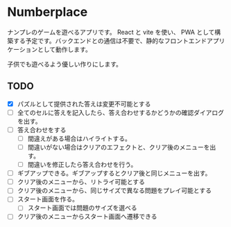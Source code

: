 # Numberplace

ナンプレのゲームを遊べるアプリです。 React と vite を使い、 PWA として構築する予定です。バックエンドとの通信は不要で、静的なフロントエンドアプリケーションとして動作します。

子供でも遊べるよう優しい作りにします。

## TODO

- [x] パズルとして提供された答えは変更不可能とする
- [ ] 全てのセルに答えを記入したら、答え合わせするかどうかの確認ダイアログを出す。
- [ ] 答え合わせをする
  - [ ] 間違えがある場合はハイライトする。
  - [ ] 間違いがない場合はクリアのエフェクトと、クリア後のメニューを出す。
  - [ ] 間違いを修正したら答え合わせを行う。
- [ ] ギブアップできる。ギブアップするとクリア後と同じメニューを出す。
- [ ] クリア後のメニューから、リトライ可能とする
- [ ] クリア後のメニューから、同じサイズで異なる問題をプレイ可能とする
- [ ] スタート画面を作る。
  - [ ] スタート画面では問題のサイズを選べる
- [ ] クリア後のメニューからスタート画面へ遷移できる
